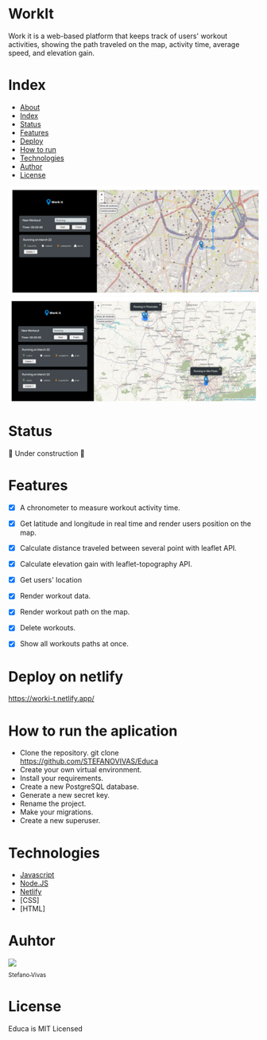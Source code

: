 # WorkIt
Work it is a web-based platform that keeps track of users' workout activities, showing the path traveled on the map, activity time, average speed, and elevation gain. 


# Index
   * [About](#WorkIt)
   * [Index](#Index)
   * [Status](#Status)
   * [Features](#Features)
   * [Deploy](#Deploy-on-heroku)
   * [How to run](#How-to-run-the-aplication)
   * [Technologies](#Technologies)
   * [Author](#Author)
   * [License](#License)

<img src='./work-it-screen1.png'>
<img src='./work-it-screen2.png'>


# Status
:construction: Under construction :construction:

# Features
- [x] A chronometer to measure workout activity time.
- [x] Get latitude and longitude in real time and render users position on the map.
- [x] Calculate distance traveled between several point with leaflet API.
- [x] Calculate elevation gain with leaflet-topography API.
- [x] Get users' location
- [x] Render workout data. 
- [x] Render workout path on the map.
- [x] Delete workouts.
- [x] Show all workouts paths at once.



# Deploy on netlify
https://worki-t.netlify.app/

# How to run the aplication

* Clone the repository. git clone https://github.com/STEFANOVIVAS/Educa
* Create your own virtual environment.
* Install your requirements.
* Create a new PostgreSQL database.
* Generate a new secret key.
* Rename the project.
* Make your migrations.
* Create a new superuser.

# Technologies

- [Javascript](https://www.javascript.com/)
- [Node.JS](https://nodejs.org/en/)
- [Netlify](https://www.netlify.com/)
- [CSS]
- [HTML]


# Auhtor


[<img src="https://avatars.githubusercontent.com/u/71469098?v=4"><br><sub>Stefano Vivas</sub>](https://github.com/STEFANOVIVAS)

# License
Educa is MIT Licensed

